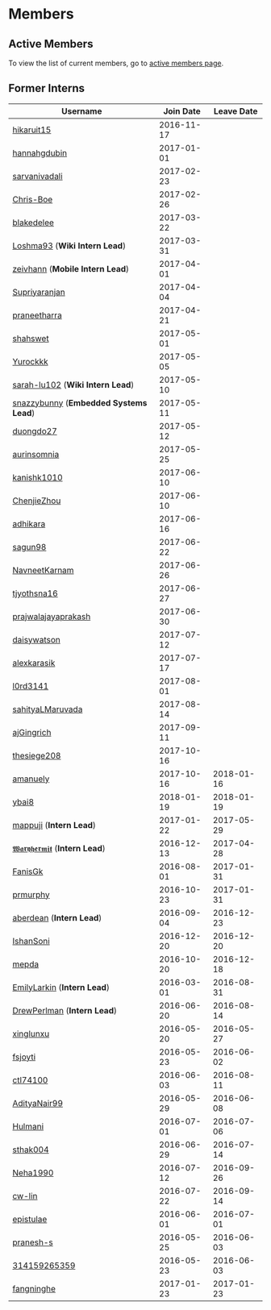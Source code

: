 # Members

## Active Members

To view the list of current members, go to [active members page](vi-team.md).

## Former Interns

|**Username**|**Join Date**|**Leave Date**|
|------------|-------------|--------------|
|[hikaruit15](profiles/hikaruit15.md)| 2016-11-17 |
|[hannahgdubin](profiles/hannahgdubin.md)| 2017-01-01 |
|[sarvanivadali](profiles/sarvanivadali.md)| 2017-02-23 |
|[Chris-Boe](profiles/Chris-Boe.md)| 2017-02-26 |
|[blakedelee](profiles/BlakeDeLee.md)| 2017-03-22 |
|[Loshma93](profiles/Loshma93.md) (**Wiki Intern Lead**)| 2017-03-31 |
|[zeivhann](profiles/zeivhann.md) (**Mobile Intern Lead**)| 2017-04-01 |
|[Supriyaranjan](profiles/Supriyaranjan.md)| 2017-04-04 |
|[praneetharra](profiles/praneetharra.md)| 2017-04-21 |
|[shahswet](profiles/shahswet.md)| 2017-05-01 |
|[Yurockkk](profiles/Yurockkk.md)| 2017-05-05 |
|[sarah-lu102](profiles/sarah-lu102.md) (**Wiki Intern Lead**)| 2017-05-10 |
|[snazzybunny](profiles/snazzybunny.md) (**Embedded Systems Lead**)| 2017-05-11 |
|[duongdo27](profiles/duongdo.md)| 2017-05-12 |
|[aurinsomnia](profiles/aurinsomnia.md)| 2017-05-25 |
|[kanishk1010](profiles/kanishk1010.md)| 2017-06-10 |
|[ChenjieZhou](profiles/ChenjieZhou.md)| 2017-06-10 |
|[adhikara](profiles/adhikara.md)| 2017-06-16 |
|[sagun98](profiles/sagun98.md)| 2017-06-22 |
|[NavneetKarnam](profiles/navneetkarnam.md)| 2017-06-26 |
|[tjyothsna16](profiles/tjyothsna16.md)| 2017-06-27 |
|[prajwalajayaprakash](profiles/prajwalajayaprakash.md)| 2017-06-30 |
|[daisywatson](profiles/daisywatson.md)| 2017-07-12 |
|[alexkarasik](profiles/alexkarasik.md)| 2017-07-17 |
|[l0rd3141](profiles/l0rd3141.md)| 2017-08-01 |
|[sahityaLMaruvada](profiles/sahityaLMaruvada.md)| 2017-08-14 |
|[ajGingrich](profiles/ajGingrich.md)| 2017-09-11 |
|[thesiege208](profiles/thesiege208.md)| 2017-10-16 |
|[amanuely](profiles/amanuely.md)| 2017-10-16 | 2018-01-16 |
|[ybai8](profiles/ybai8.md)| 2018-01-19 | 2018-01-19 |
|[mappuji](profiles/mappuji.md) (**Intern Lead**)| 2017-01-22 |2017-05-29 |
|[𝖂𝖆𝖗𝖞𝖍𝖊𝖗𝖒𝖎𝖙](profiles/waryhermit.md) (**Intern Lead**)| 2016-12-13 | 2017-04-28 |
|[FanisGk](profiles/FanisGk.md)| 2016-08-01 | 2017-01-31 |
|[prmurphy](profiles/prmurphy.md)| 2016-10-23 | 2017-01-31 |
|[aberdean](profiles/aberdean.md) (**Intern Lead**)| 2016-09-04 | 2016-12-23 |
|[IshanSoni](profiles/IshanSoni.md)| 2016-12-20 | 2016-12-20 |
|[mepda](profiles/mepda.md)| 2016-10-20 | 2016-12-18 |
|[EmilyLarkin](profiles/EmilyLarkin.md) (**Intern Lead**)| 2016-03-01 | 2016-08-31 |
|[DrewPerlman](profiles/DrewPerlman.md) (**Intern Lead**)| 2016-06-20 | 2016-08-14 |
|[xinglunxu](profiles/xinglunxu.md)| 2016-05-20 | 2016-05-27 |
|[fsjoyti](profiles/fsjoyti.md)| 2016-05-23 | 2016-06-02 |
|[ctl74100](profiles/ctl74100.md)| 2016-06-03 | 2016-08-11 |
|[AdityaNair99](profiles/AdityaNair99.md)| 2016-05-29 | 2016-06-08 |
|[Hulmani](profiles/Hulmani.md)| 2016-07-01 | 2016-07-06 |
|[sthak004](profiles/sthak004.md)| 2016-06-29 | 2016-07-14 |
|[Neha1990](profiles/Neha1990.md)| 2016-07-12 | 2016-09-26 |
|[cw-lin](profiles/cw-lin.md)| 2016-07-22 | 2016-09-14 |
|[epistulae](profiles/epistulae.md)| 2016-06-01 | 2016-07-01 |
|[pranesh-s](profiles/pranesh-s.md)| 2016-05-25 | 2016-06-03 |
|[314159265359](profiles/314159265359.md)| 2016-05-23 | 2016-06-03 |
|[fangninghe](profiles/fangninghe.md)| 2017-01-23 | 2017-01-23 |
